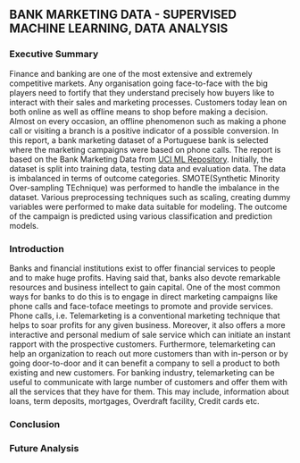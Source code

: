 

## BANK MARKETING DATA - SUPERVISED MACHINE LEARNING, DATA ANALYSIS

### Executive Summary

Finance and banking are one of the most extensive and extremely competitive markets. Any organisation going face-to-face with the big players need to fortify that they understand precisely how buyers like to interact with their sales and marketing processes. Customers today lean on both online as well as offline means to shop before making a decision. Almost on every occasion, an offline phenomenon such as making a phone call or visiting a branch is a positive indicator of a possible conversion. In this report, a bank marketing dataset of a Portuguese bank is selected where the marketing campaigns were based on phone calls. The report is based on the Bank Marketing Data from [UCI ML Repository](https://archive.ics.uci.edu/ml/datasets/Bank+Marketing). Initially, the dataset is split into training data, testing data and evaluation data. The data is imbalanced in terms of outcome categories. SMOTE(Synthetic Minority Over-sampling TEchnique) was performed to handle the imbalance in the dataset. Various preprocessing techniques such as scaling, creating dummy variables were performed to make data suitable for modeling.  The outcome of the campaign is predicted using various classification and prediction models.
 
 


### Introduction

Banks and financial institutions exist to offer financial services to people and to make huge profits. Having said that, banks also devote remarkable resources and business intellect to gain capital. One of the most common ways for banks to do this is to engage in direct marketing campaigns like phone calls and face-toface meetings to promote and provide services. Phone calls, i.e. Telemarketing is a conventional marketing technique that helps to soar profits for any given business. Moreover, it also offers a more interactive and personal medium of sale service which can initiate an instant rapport with the prospective customers. Furthermore, telemarketing can help an organization to reach out more customers than with in-person or by going door-to-door and it can benefit a company to sell a product to both existing and new customers. For banking industry, telemarketing can be useful to communicate with large number of customers and offer them with all the services that they have for them. This may include, information about loans, term deposits, mortgages, Overdraft facility, Credit cards etc. 



### Conclusion



### Future Analysis